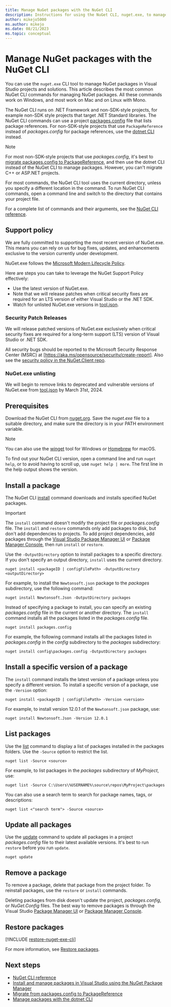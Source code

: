 ```yaml
---
title: Manage NuGet packages with the NuGet CLI
description: Instructions for using the NuGet CLI, nuget.exe, to manage NuGet packages.
author: mikejo5000
ms.author: mikejo
ms.date: 08/21/2023
ms.topic: conceptual
---
```


# Manage NuGet packages with the NuGet CLI

You can use the `nuget.exe` CLI tool to manage NuGet packages in Visual Studio projects and solutions. This article describes the most common NuGet CLI commands for managing NuGet packages. All these commands work on Windows, and most work on Mac and on Linux with Mono. 

The NuGet CLI runs on .NET Framework and non-SDK-style projects, for example non-SDK style projects that target .NET Standard libraries. The NuGet CLI commands can use a project [packages.config](../reference/packages-config.md) file that lists package references. For non-SDK-style projects that use `PackageReference` instead of *packages.config* for package references, use the [dotnet CLI](install-use-packages-dotnet-cli.md) instead.

> [!NOTE]
> For most non-SDK-style projects that use *packages.config*, it's best to [migrate packages.config to PackageReference](migrate-packages-config-to-package-reference.md), and then use the dotnet CLI instead of the NuGet CLI to manage packages. However, you can't migrate C++ or ASP.NET projects.

For most commands, the NuGet CLI tool uses the current directory, unless you specify a different location in the command. To run NuGet CLI commands, open a command line and switch to the directory that contains your project file.

For a complete list of commands and their arguments, see the [NuGet CLI reference](../reference/nuget-exe-cli-reference.md).

## Support policy

We are fully committed to supporting the most recent version of NuGet.exe.
This means you can rely on us for bug fixes, updates, and enhancements exclusive to the version currently under development.

NuGet.exe follows the [Microsoft Modern Lifecycle Policy](https://learn.microsoft.com/lifecycle/policies/modern).

Here are steps you can take to leverage the NuGet Support Policy effectively:

* Use the latest version of NuGet.exe.
* Note that we will release patches when critical security fixes are required for an LTS version of either Visual Studio or the .NET SDK.
* Watch for unlisted NuGet.exe versions in [tool.json](https://learn.microsoft.com/nuget/api/tools-json).

### Security Patch Releases

We will release patched versions of NuGet.exe exclusively when critical security fixes are required for a long-term support (LTS) version of Visual Studio or .NET SDK.

All security bugs should be reported to the Microsoft Security Response Center (MSRC) at [https://aka.ms/opensource/security/create-report].
Also see the [security policy in the NuGet.Client repo](https://github.com/NuGet/NuGet.Client/blob/dev/SECURITY.md).

### NuGet.exe unlisting

We will begin to remove links to deprecated and vulnerable versions of NuGet.exe from [tool.json](https://learn.microsoft.com/nuget/api/tools-json) by March 31st, 2024.

## Prerequisites

Download the NuGet CLI from [nuget.org](https://dist.nuget.org/win-x86-commandline/latest/nuget.exe). Save the *nuget.exe* file to a suitable directory, and make sure the directory is in your PATH environment variable.

> [!NOTE]
> You can also use the [winget](/windows/package-manager/winget) tool for Windows or [Homebrew](https://brew.sh/) for macOS.

To find out your NuGet CLI version, open a command line and run `nuget help`, or to avoid having to scroll up, use `nuget help | more`. The first line in the help output shows the version.

## Install a package

The NuGet CLI [install](../reference/cli-reference/cli-ref-install.md) command downloads and installs specified NuGet packages.

> [!IMPORTANT]
> The `install` command doesn't modify the project file or *packages.config* file. The `install` and `restore` commands only add packages to disk, but don't add dependencies to projects. To add project dependencies, add packages through the [Visual Studio Package Manager UI](install-use-packages-visual-studio.md) or [Package Manager Console](install-use-packages-powershell.md), then run `install` or `restore`.

Use the `-OutputDirectory` option to install packages to a specific directory. If you don't specify an output directory, `install` uses the current directory.

```cli
nuget install <packageID | configFilePath> -OutputDirectory <outputDirectory>
```

For example, to install the `Newtonsoft.json` package to the *packages* subdirectory, use the following command:

```cli
nuget install Newtonsoft.Json -OutputDirectory packages
```

Instead of specifying a package to install, you can specify an existing *packages.config* file in the current or another directory. The `install` command installs all the packages listed in the *packages.config* file.

```cli
nuget install packages.config
```

For example, the following command installs all the packages listed in *packages.config* in the *config* subdirectory to the *packages* subdirectory:

```cli
nuget install config\packages.config -OutputDirectory packages

```

## Install a specific version of a package

The `install` command installs the latest version of a package unless you specify a different version. To install a specific version of a package, use the `-Version` option:

```cli
nuget install <packageID | configFilePath> -Version <version>
```

For example, to install version 12.0.1 of the `Newtonsoft.json` package, use:

```cli
nuget install Newtonsoft.Json -Version 12.0.1
```

## List packages

Use the [list](../reference/cli-reference/cli-ref-list.md) command to display a list of packages installed in the packages folders. Use the `-Source` option to restrict the list.

```cli
nuget list -Source <source>
```

For example, to list packages in the *packages* subdirectory of *MyProject*, use:

```cli
nuget list -Source C:\Users\%USERNAME%\source\repos\MyProject\packages
```

You can also use a search term to search for package names, tags, or descriptions:

```cli
nuget list <"search term"> -Source <source>
```

## Update all packages

Use the [update](../reference/cli-reference/cli-ref-update.md) command to update all packages in a project *packages.config* file to their latest available versions. It's best to run `restore` before you run `update`.

```cli
nuget update
```

## Remove a package

To remove a package, delete that package from the project folder. To reinstall packages, use the `restore` or `install` commands.

Deleting packages from disk doesn't update the project, *packages.config*, or *NuGet.Config* files. The best way to remove packages is through the Visual Studio [Package Manager UI](install-use-packages-visual-studio.md) or [Package Manager Console](install-use-packages-powershell.md).

## Restore packages

[!INCLUDE [restore-nuget-exe-cli](includes/restore-nuget-exe-cli.md)]

For more information, see [Restore packages](package-restore.md).

## Next steps

- [NuGet CLI reference](../reference/nuget-exe-cli-reference.md)
- [Install and manage packages in Visual Studio using the NuGet Package Manager](install-use-packages-visual-studio.md)
- [Migrate from packages.config to PackageReference](migrate-packages-config-to-package-reference.md)
- [Manage packages with the dotnet CLI](install-use-packages-dotnet-cli.md)
